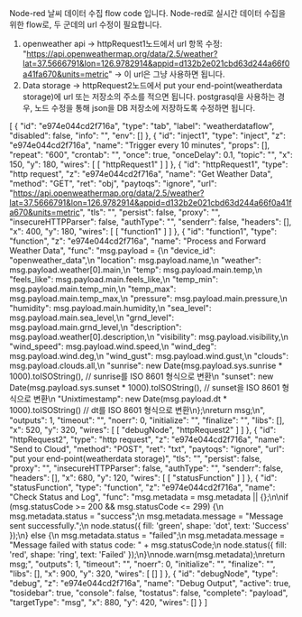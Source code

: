 Node-red 날씨 데이터 수집 flow code 입니다.
Node-red로 실시간 데이터 수집을 위한 flow로, 두 군데의 url 수정이 필요합니다.
1. openweather api
   -> httpRequest1노드에서 url 항목 수정: "https://api.openweathermap.org/data/2.5/weather?lat=37.5666791&lon=126.9782914&appid=d132b2e021cbd63d244a66f0a41fa670&units=metric" -> 이 url은 그냥 사용하면 됩니다.
2. Data storage
   -> httpRequest2노드에서 put your end-point(weatherdata storage)에 url 또는 저장소의 주소를 적으면 됩니다. postgrasql을 사용하는 경우, 노드 수정을 통해 json을 DB 저장소에 저장하도록 수정하면 됩니다.


[
    {
        "id": "e974e044cd2f716a",
        "type": "tab",
        "label": "weatherdataflow",
        "disabled": false,
        "info": "",
        "env": []
    },
    {
        "id": "inject1",
        "type": "inject",
        "z": "e974e044cd2f716a",
        "name": "Trigger every 10 minutes",
        "props": [],
        "repeat": "600",
        "crontab": "",
        "once": true,
        "onceDelay": 0.1,
        "topic": "",
        "x": 150,
        "y": 180,
        "wires": [
            [
                "httpRequest1"
            ]
        ]
    },
    {
        "id": "httpRequest1",
        "type": "http request",
        "z": "e974e044cd2f716a",
        "name": "Get Weather Data",
        "method": "GET",
        "ret": "obj",
        "paytoqs": "ignore",
        "url": "https://api.openweathermap.org/data/2.5/weather?lat=37.5666791&lon=126.9782914&appid=d132b2e021cbd63d244a66f0a41fa670&units=metric",
        "tls": "",
        "persist": false,
        "proxy": "",
        "insecureHTTPParser": false,
        "authType": "",
        "senderr": false,
        "headers": [],
        "x": 400,
        "y": 180,
        "wires": [
            [
                "function1"
            ]
        ]
    },
    {
        "id": "function1",
        "type": "function",
        "z": "e974e044cd2f716a",
        "name": "Process and Forward Weather Data",
        "func": "msg.payload = {\n    \"device_id\": \"openweather_data\",\n    \"location\": msg.payload.name,\n    \"weather\": msg.payload.weather[0].main,\n    \"temp\": msg.payload.main.temp,\n    \"feels_like\": msg.payload.main.feels_like,\n    \"temp_min\": msg.payload.main.temp_min,\n    \"temp_max\": msg.payload.main.temp_max,\n    \"pressure\": msg.payload.main.pressure,\n    \"humidity\": msg.payload.main.humidity,\n    \"sea_level\": msg.payload.main.sea_level,\n    \"grnd_level\": msg.payload.main.grnd_level,\n    \"description\": msg.payload.weather[0].description,\n    \"visibility\": msg.payload.visibility,\n    \"wind_speed\": msg.payload.wind.speed,\n    \"wind_deg\": msg.payload.wind.deg,\n    \"wind_gust\": msg.payload.wind.gust,\n    \"clouds\": msg.payload.clouds.all,\n    \"sunrise\": new Date(msg.payload.sys.sunrise * 1000).toISOString(),  // sunrise를 ISO 8601 형식으로 변환\n    \"sunset\": new Date(msg.payload.sys.sunset * 1000).toISOString(),    // sunset을 ISO 8601 형식으로 변환\n    \"Unixtimestamp\": new Date(msg.payload.dt * 1000).toISOString()      // dt를 ISO 8601 형식으로 변환\n};\nreturn msg;\n",
        "outputs": 1,
        "timeout": "",
        "noerr": 0,
        "initialize": "",
        "finalize": "",
        "libs": [],
        "x": 520,
        "y": 320,
        "wires": [
            [
                "debugNode",
                "httpRequest2"
            ]
        ]
    },
    {
        "id": "httpRequest2",
        "type": "http request",
        "z": "e974e044cd2f716a",
        "name": "Send to Cloud",
        "method": "POST",
        "ret": "txt",
        "paytoqs": "ignore",
        "url": "put your end-point(weatherdata storage)",
        "tls": "",
        "persist": false,
        "proxy": "",
        "insecureHTTPParser": false,
        "authType": "",
        "senderr": false,
        "headers": [],
        "x": 680,
        "y": 120,
        "wires": [
            [
                "statusFunction"
            ]
        ]
    },
    {
        "id": "statusFunction",
        "type": "function",
        "z": "e974e044cd2f716a",
        "name": "Check Status and Log",
        "func": "msg.metadata = msg.metadata || {};\n\nif (msg.statusCode >= 200 && msg.statusCode <= 299) {\n    msg.metadata.status = \"success\";\n    msg.metadata.message = \"Message sent successfully.\";\n    node.status({ fill: 'green', shape: 'dot', text: 'Success' });\n} else {\n    msg.metadata.status = \"failed\";\n    msg.metadata.message = \"Message failed with status code: \" + msg.statusCode;\n    node.status({ fill: 'red', shape: 'ring', text: 'Failed' });\n}\nnode.warn(msg.metadata);\nreturn msg;",
        "outputs": 1,
        "timeout": "",
        "noerr": 0,
        "initialize": "",
        "finalize": "",
        "libs": [],
        "x": 900,
        "y": 320,
        "wires": [
            []
        ]
    },
    {
        "id": "debugNode",
        "type": "debug",
        "z": "e974e044cd2f716a",
        "name": "Debug Output",
        "active": true,
        "tosidebar": true,
        "console": false,
        "tostatus": false,
        "complete": "payload",
        "targetType": "msg",
        "x": 880,
        "y": 420,
        "wires": []
    }
]
